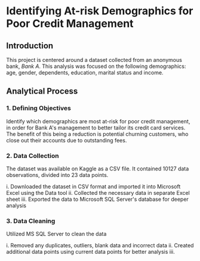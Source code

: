 # Identifying At-risk Demographics for Poor Credit Management

## Introduction

This project is centered around a dataset collected from an anonymous bank, *Bank A*. This analysis was focused on the following demographics: age, gender, dependents, education, marital status and income. 

## Analytical Process

### 1. Defining Objectives

Identify which demographics are most at-risk for poor credit management, in order for Bank A's management to better tailor its credit card services. The benefit of this being a reduction is potential churning customers, who close out their accounts due to outstanding fees.

### 2. Data Collection

The dataset was available on Kaggle as a CSV file. It contained 10127 data observations, divided into 23 data points.

 i. Downloaded the dataset in CSV format and imported it into Microsoft Excel using the Data tool
 ii. Collected the necessary data in separate Excel sheet
 iii. Exported the data to Microsoft SQL Server's database for deeper analysis

### 3. Data Cleaning

Utilized MS SQL Server to clean the data

 i. Removed any duplicates, outliers, blank data and incorrect data
 ii. Created additional data points using current data points for better analysis
 iii. 

 


 
